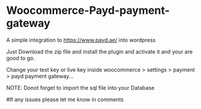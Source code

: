 # Woocommerce-Payd-payment-gateway
A simple integration to https://www.payd.ae/ into wordpress

Just Download the zip file and install the plugin and activate it and your are good to go.

Change your test key or live key inside woocommerce > settings > payment > payd payment gateway...

NOTE: Donot forget to import the sql file into your Database

#If any issues please let me know in comments 
